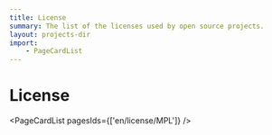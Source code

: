 ```yaml
---
title: License
summary: The list of the licenses used by open source projects.
layout: projects-dir
import:
    - PageCardList
---
```


# License

<PageCardList pagesIds={['en/license/MPL']} />
